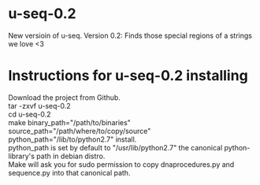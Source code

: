 # u-seq-0.2
New versioin of u-seq. Version 0.2: Finds those special regions of a strings we love &lt;3

# Instructions for u-seq-0.2 installing
Download the project from Github.  
tar -zxvf u-seq-0.2  
cd u-seq-0.2  
make binary_path="/path/to/binaries" source_path="/path/where/to/copy/source" python_path="/lib/to/python2.7" install.  
python_path is set by default to "/usr/lib/python2.7" the canonical python-library's path in debian distro.  
Make will ask you for sudo permission to copy dnaprocedures.py and sequence.py into that canonical path.  
